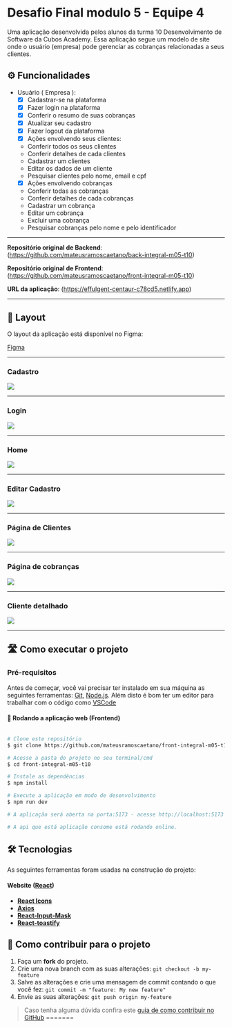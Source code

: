 # Desafio Final modulo 5 - Equipe 4

Uma aplicação desenvolvida pelos alunos da turma 10 Desenvolvimento de Software da Cubos Academy. Essa aplicação segue um modelo de site onde o usuário (empresa) pode gerenciar as cobranças relacionadas a seus clientes.

## ⚙️ Funcionalidades

- Usuário ( Empresa ):
  - [x]  Cadastrar-se na plataforma
  - [x]   Fazer login na plataforma
  - [x]  Conferir o resumo de suas cobranças
   - [x]  Atualizar seu cadastro
    - [x]  Fazer logout da plataforma
  - [x]  Ações envolvendo seus clientes: 
    - Conferir todos os seus clientes
    - Conferir detalhes de cada clientes
    - Cadastrar um clientes
    - Editar os dados de um cliente
    - Pesquisar clientes pelo nome, email e cpf
  - [x]  Ações envolvendo cobranças
    - Conferir todas as cobranças
    - Conferir detalhes de cada cobranças
    - Cadastrar um cobrança
    -  Editar um cobrança
    - Excluir uma cobrança 
    - Pesquisar cobranças pelo nome e pelo identificador
---

**Repositório original de Backend**: (https://github.com/mateusramoscaetano/back-integral-m05-t10)

**Repositório original de Frontend**:(https://github.com/mateusramoscaetano/front-integral-m05-t10)

**URL da aplicação**: (https://effulgent-centaur-c78cd5.netlify.app)

---

## 🎨 Layout

O layout da aplicação está disponível no Figma:

[Figma ](https://www.figma.com/file/EsX2ltIJ6gSGFzXXCU1pQH/M05-SPRINT-03?node-id=410%3A47347)

---

### Cadastro

<img src="./src/assets/imagem_2023-08-14_183448205.png" ></img>

---
### Login 

<img src="./src/assets/imagem_2023-08-14_175356859.png"></img>

---
### Home

<img src="./src/assets/imagem_2023-08-14_180336885.png" ></img>

---
### Editar Cadastro
<img src="./src/assets/imagem_2023-08-14_180508247.png" ></img>

---
### Página de Clientes

<img src="./src//assets/imagem_2023-08-14_180529096.png" ></img>

---
### Página de cobranças
<img src="./src/assets/imagem_2023-08-14_180546187.png"></img>

---

### Cliente detalhado
<img src="./src/assets/imagem_2023-08-14_180743569.png"></img>

---

## 🛣️ Como executar o projeto

### Pré-requisitos

Antes de começar, você vai precisar ter instalado em sua máquina as seguintes ferramentas:
[Git](https://git-scm.com), [Node.js](https://nodejs.org/en/). 
Além disto é bom ter um editor para trabalhar com o código como [VSCode](https://code.visualstudio.com/)

#### 🧭 Rodando a aplicação web (Frontend)

```bash

# Clone este repositório
$ git clone https://github.com/mateusramoscaetano/front-integral-m05-t10

# Acesse a pasta do projeto no seu terminal/cmd
$ cd front-integral-m05-t10

# Instale as dependências
$ npm install

# Execute a aplicação em modo de desenvolvimento
$ npm run dev

# A aplicação será aberta na porta:5173 - acesse http://localhost:5173

# A api que está aplicação consome está rodando online.

```

## 🛠 Tecnologias

As seguintes ferramentas foram usadas na construção do projeto:

#### **Website**  ([React](https://reactjs.org/))

-   **[React Icons](https://react-icons.github.io/react-icons/)**
-   **[Axios](https://github.com/axios/axios)**
-   **[React-Input-Mask](https://www.npmjs.com/package/react-input-mask)**
-   **[React-toastify](https://www.npmjs.com/package/react-toastify)**


## 💪 Como contribuir para o projeto

1. Faça um **fork** do projeto.
2. Crie uma nova branch com as suas alterações: `git checkout -b my-feature`
3. Salve as alterações e crie uma mensagem de commit contando o que você fez: `git commit -m "feature: My new feature"`
4. Envie as suas alterações: `git push origin my-feature`
> Caso tenha alguma dúvida confira este [guia de como contribuir no GitHub](./CONTRIBUTING.md)
=======


